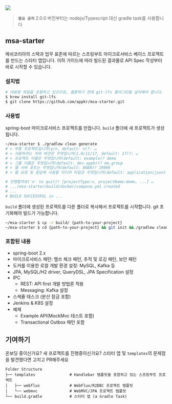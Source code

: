 [![](https://api.travis-ci.com/appkr/msa-starter.svg)](https://travis-ci.com/github/appkr/msa-starter)

> **`중요 공지`** 2.0.0 버전부터는 nodejs/Typescript 대신 gradle task를 사용합니다  

## msa-starter

메쉬코리아의 스택과 업무 표준에 따르는 스프링부트 마이크로서비스 베이스 프로젝트를 만드는 스타터 앱입니다. 이하 가이드에 따라 빌드된 결과물로 API Spec 작성부터 바로 시작할 수 있습니다.

### 설치법

```bash
# 대용량 파일을 포함하고 있으므로, 클론하기 전에 git-lfs 플러그인을 설치해야 합니다.
$ brew install git-lfs
$ git clone https://github.com/appkr/msa-starter.git
```

### 사용법

spring-boot 마이크로서비스 프로젝트를 만듭니다. `build` 폴더에 새 프로젝트가 생성됩니다.

```bash
~/msa-starter $ ./gradlew clean generate 
# > 부릉 프로젝트입니까(y/n, default: n)?: ↵
# > 사용하려는 자바 버전은 무엇입니까(1.8/11/17, default: 17)?: ↵
# > 프로젝트 이름은 무엇입니까(default: example)? demo
# > 그룹 이름은 무엇입니까(default: dev.appkr)? me.group
# > 웹 서버 포트는 무엇입니까(default: 8080)? 19999
# > 웹 요청 및 응답에 사용할 미디어 타입은 무엇입니까(default: application/json)? ↵

# 진행할까요('n' to quit)? [projectType:n, projectName:demo, ...] ↵
# .../msa-starter/build/docker/compose.yml created
# ...
# BUILD SUCCESSFUL in ...
```

`build` 폴더에 생성된 프로젝트를 다른 폴더로 복사해서 프로젝트를 시작합니다. git 초기화해야 빌드가 가능합니다.

```bash
~/msa-starter $ cp -r build/ {path-to-your-project}
~/msa-starter $ cd {path-to-your-project} && git init &&./gradlew clean build
```

### 포함된 내용

- spring-boot 2.x
- 마이크로서비스 패턴: 헬쓰 체크 패턴, 추적 및 로깅 패턴, 보안 패턴
- 도커를 이용한 로컬 개발 환경 설정: MySQL, Kafka 등
- JPA, MySQL/H2 driver, QueryDSL, JPA Specification 설정
- IPC
  - REST: API first 개발 방법론 적용
  - Messaging: Kafka 설정 
- 스케쥴 태스크 (분산 잠금 포함) 
- Jenkins & K8S 설정
- 예제
  - Example API(MockMvc 테스트 포함)
  - Transactional Outbox 패턴 포함

## 기여하기

온보딩 중이신가요? 새 프로젝트를 진행중이신가요? 스타터 앱 및 `templates`의 문제점을 발견했다면 고치고 PR해주세요

```
Folder Structure
├── templates               # Handlebar 템플릿을 포함하고 있는 스프링부트 프로젝트
│   ├── webflux             # WebFlux/R2DBC 프로젝트 템플릿
│   └── webmvc              # WebMVC/JPA 프로젝트 템플릿
└── build.gradle            # 스타터 앱 (a Gradle Task)
```
